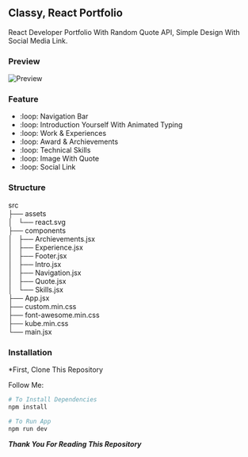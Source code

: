 ## Classy, React Portfolio

React Developer Portfolio With Random Quote API, Simple Design With Social Media Link.

### Preview

<img src="https://rakarmp.github.io/Mycloud/screencapture-localhost-5173-2023-07-02-07_00_02.png" alt="Preview"/>

### Feature

<ul>
  <li>:loop: Navigation Bar</li>
  <li>:loop: Introduction Yourself With Animated Typing</li>
  <li>:loop: Work & Experiences</li>
  <li>:loop: Award & Archievements</li>
  <li>:loop: Technical Skills</li>
  <li>:loop: Image With Quote</li>
  <li>:loop: Social Link</li>
</ul>

### Structure

src<br />
├── assets<br />
│   └── react.svg<br />
├── components<br />
│   ├── Archievements.jsx<br />
│   ├── Experience.jsx<br />
│   ├── Footer.jsx<br />
│   ├── Intro.jsx<br />
│   ├── Navigation.jsx<br />
│   ├── Quote.jsx<br />
│   └── Skills.jsx<br />
├── App.jsx<br />
├── custom.min.css<br />
├── font-awesome.min.css<br />
├── kube.min.css<br />
└── main.jsx<br />

### Installation

\*First, Clone This Repository

Follow Me:

```bash
# To Install Dependencies
npm install

# To Run App
npm run dev
```

**_Thank You For Reading This Repository_**
